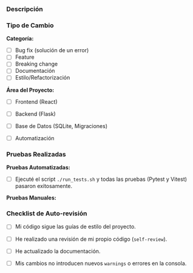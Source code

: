 ### Descripción

### Tipo de Cambio
**Categoría:**
- [ ] Bug fix (solución de un error)
- [ ] Feature
- [ ] Breaking change
- [ ] Documentación
- [ ] Estilo/Refactorización

**Área del Proyecto:**
- [ ] Frontend (React)
- [ ] Backend (Flask)
- [ ] Base de Datos (SQLite, Migraciones)
- [ ] Automatización


### Pruebas Realizadas

**Pruebas Automatizadas:**
- [ ] Ejecuté el script `./run_tests.sh` y todas las pruebas (Pytest y Vitest) pasaron exitosamente.

**Pruebas Manuales:**
### Checklist de Auto-revisión
- [ ] Mi código sigue las guías de estilo del proyecto.
- [ ] He realizado una revisión de mi propio código (`self-review`).
- [ ] He actualizado la documentación.
- [ ] Mis cambios no introducen nuevos `warnings` o errores en la consola.

